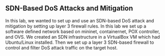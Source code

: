 ## SDN-Based DoS Attacks and Mitigation

In this lab, we wanted to set up and use an SDN-based DoS attack and mitigation by setting up layer 3 firewall rules. In this lab we set up a software defined network based on mininet, containernet, POX controller, and OVS. We created an SDN infrastructure in a VirtualBox VM which had Ubuntu/Linux installed. Then we set up a layer 3 SDN-based firewall to control and filter DoS attack traffic on the target host.
